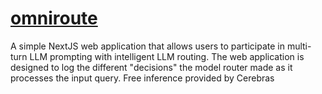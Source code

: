 # [omniroute](omniroute.ai)
A simple NextJS web application that allows users to participate in multi-turn LLM prompting with intelligent LLM routing. The web application is designed to log the different "decisions" the model router made as it processes the input query. Free inference provided by Cerebras
